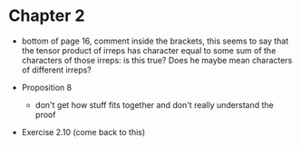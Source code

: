 # Chapter 2
- bottom of page 16, comment inside the brackets, this seems to say that the tensor product of irreps
has character equal to some sum of the characters of those irreps: is this true? Does he maybe mean characters of
different irreps?

- Proposition 8
    - don't get how stuff fits together and don't really understand the proof
- Exercise 2.10 (come back to this)
